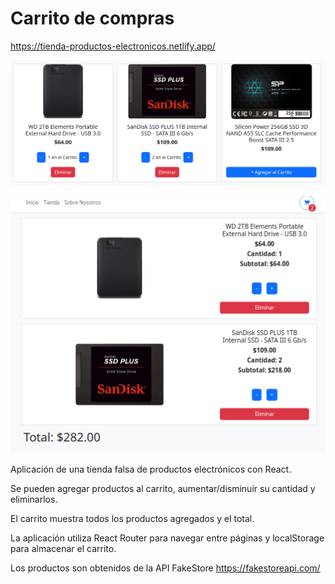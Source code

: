 # Carrito de compras

https://tienda-productos-electronicos.netlify.app/

![alt text](./img1.png)

![alt text](./img2.png)

Aplicación  de una tienda falsa de productos electrónicos con React.

Se pueden agregar productos al carrito, aumentar/disminuir su cantidad y eliminarlos.

El carrito muestra todos los productos agregados y el total.

La aplicación utiliza React Router para navegar entre páginas y localStorage para almacenar el carrito.

Los productos son obtenidos de la API FakeStore https://fakestoreapi.com/
